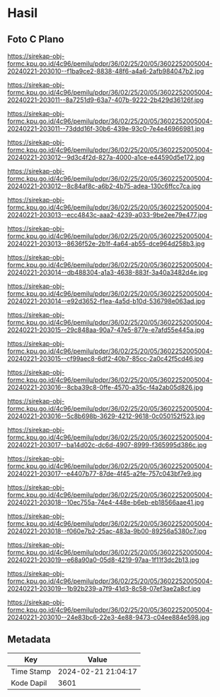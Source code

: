 # Hasil

## Foto C Plano

https://sirekap-obj-formc.kpu.go.id/4c96/pemilu/pdpr/36/02/25/20/05/3602252005004-20240221-203010--f1ba9ce2-8838-48f6-a4a6-2afb984047b2.jpg

https://sirekap-obj-formc.kpu.go.id/4c96/pemilu/pdpr/36/02/25/20/05/3602252005004-20240221-203011--8a7251d9-63a7-407b-9222-2b429d36126f.jpg

https://sirekap-obj-formc.kpu.go.id/4c96/pemilu/pdpr/36/02/25/20/05/3602252005004-20240221-203011--73ddd16f-30b6-439e-93c0-7e4e46966981.jpg

https://sirekap-obj-formc.kpu.go.id/4c96/pemilu/pdpr/36/02/25/20/05/3602252005004-20240221-203012--9d3c4f2d-827a-4000-a1ce-e44590d5e172.jpg

https://sirekap-obj-formc.kpu.go.id/4c96/pemilu/pdpr/36/02/25/20/05/3602252005004-20240221-203012--8c84af8c-a6b2-4b75-adea-130c6ffcc7ca.jpg

https://sirekap-obj-formc.kpu.go.id/4c96/pemilu/pdpr/36/02/25/20/05/3602252005004-20240221-203013--ecc4843c-aaa2-4239-a033-9be2ee79e477.jpg

https://sirekap-obj-formc.kpu.go.id/4c96/pemilu/pdpr/36/02/25/20/05/3602252005004-20240221-203013--8636f52e-2b1f-4a64-ab55-dce964d258b3.jpg

https://sirekap-obj-formc.kpu.go.id/4c96/pemilu/pdpr/36/02/25/20/05/3602252005004-20240221-203014--db488304-a1a3-4638-883f-3a40a3482d4e.jpg

https://sirekap-obj-formc.kpu.go.id/4c96/pemilu/pdpr/36/02/25/20/05/3602252005004-20240221-203014--e92d3652-f1ea-4a5d-b10d-536798e063ad.jpg

https://sirekap-obj-formc.kpu.go.id/4c96/pemilu/pdpr/36/02/25/20/05/3602252005004-20240221-203015--29c848aa-90a7-47e5-877e-e7afd55e445a.jpg

https://sirekap-obj-formc.kpu.go.id/4c96/pemilu/pdpr/36/02/25/20/05/3602252005004-20240221-203015--cf99aec8-6df2-40b7-85cc-2a0c42f5cd46.jpg

https://sirekap-obj-formc.kpu.go.id/4c96/pemilu/pdpr/36/02/25/20/05/3602252005004-20240221-203016--8cba39c8-0ffe-4570-a35c-f4a2ab05d826.jpg

https://sirekap-obj-formc.kpu.go.id/4c96/pemilu/pdpr/36/02/25/20/05/3602252005004-20240221-203016--5c8b698b-3629-4212-9618-0c050152f523.jpg

https://sirekap-obj-formc.kpu.go.id/4c96/pemilu/pdpr/36/02/25/20/05/3602252005004-20240221-203017--ba14d02c-dc6d-4907-8999-f365995d386c.jpg

https://sirekap-obj-formc.kpu.go.id/4c96/pemilu/pdpr/36/02/25/20/05/3602252005004-20240221-203017--e4407b77-87de-4f45-a2fe-757c043bf7e9.jpg

https://sirekap-obj-formc.kpu.go.id/4c96/pemilu/pdpr/36/02/25/20/05/3602252005004-20240221-203018--10ec755a-74e4-448e-b6eb-eb18566aae41.jpg

https://sirekap-obj-formc.kpu.go.id/4c96/pemilu/pdpr/36/02/25/20/05/3602252005004-20240221-203018--f060e7b2-25ac-483a-9b00-89256a5380c7.jpg

https://sirekap-obj-formc.kpu.go.id/4c96/pemilu/pdpr/36/02/25/20/05/3602252005004-20240221-203019--e68a90a0-05d8-4219-97aa-1f11f3dc2b13.jpg

https://sirekap-obj-formc.kpu.go.id/4c96/pemilu/pdpr/36/02/25/20/05/3602252005004-20240221-203019--1b92b239-a7f9-41d3-8c58-07ef3ae2a8cf.jpg

https://sirekap-obj-formc.kpu.go.id/4c96/pemilu/pdpr/36/02/25/20/05/3602252005004-20240221-203010--24e83bc6-22e3-4e88-9473-c04ee884e598.jpg


## Metadata

| Key        | Value               |
| ---------- | ------------------- |
| Time Stamp | 2024-02-21 21:04:17 |
| Kode Dapil | 3601                |



